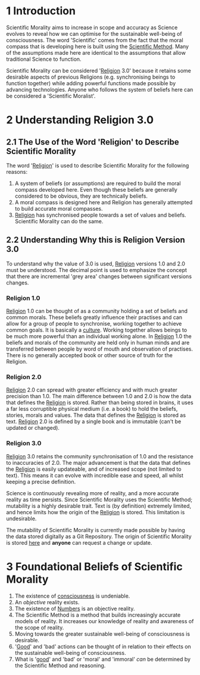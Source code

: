 # 1 Introduction

Scientific Morality aims to increase in scope and accuracy as Science evolves to reveal how we can optimise for the sustainable well-being of consciousness. The word 'Scientific' comes from the fact that the moral compass that is developing here is built using the [Scientific Method](https://en.wikipedia.org/wiki/Scientific_method). Many of the assumptions made here are identical to the assumptions that allow traditional Science to function. 

Scientific Morality can be considered '[Religion](https://en.wikipedia.org/wiki/Religion) 3.0' because it retains some desirable aspects of previous Religions (e.g. synchronising beings to function together) while adding powerful functions made possible by advancing technologies. Anyone who follows the system of beliefs here can be considered a 'Scientific Moralist'.

# 2 Understanding Religion 3.0

## 2.1 The Use of the Word 'Religion' to Describe Scientific Morality
The word '[Religion](https://en.wikipedia.org/wiki/Religion)' is used to describe Scientific Morality for the following reasons:
1) A system of beliefs (or assumptions) are required to build the moral compass developed here. Even though these beliefs are generally considered to be obvious, they are technically beliefs.
2) A moral compass is designed here and Religion has generally attempted to build accurate moral compasses.
3) [Religion](https://en.wikipedia.org/wiki/Religion) has synchronised people towards a set of values and beliefs. Scientific Morality can do the same.

## 2.2 Understanding Why this is Religion Version 3.0
To understand why the value of 3.0 is used, [Religion](https://en.wikipedia.org/wiki/Religion) versions 1.0 and 2.0 must be understood. The decimal point is used to emphasize the concept that there are incremental 'grey area' changes between significant versions changes.

### Religion 1.0
[Religion](https://en.wikipedia.org/wiki/Religion) 1.0 can be thought of as a community holding a set of beliefs and common morals. These beliefs greatly influence their practises and can allow for a group of people to synchronise, working together to achieve common goals. It is basically a [culture](https://en.wikipedia.org/wiki/Culture). Working together allows beings to be much more powerful than an individual working alone. In [Religion](https://en.wikipedia.org/wiki/Religion) 1.0 the beliefs and morals of the community are held only in human minds and are transferred between people by word of mouth and observation of practises. There is no generally accepted book or other source of truth for the Religion.

### Religion 2.0
[Religion](https://en.wikipedia.org/wiki/Religion) 2.0 can spread with greater efficiency and with much greater precision than 1.0. The main difference between 1.0 and 2.0 is how the data that defines the [Religion](https://en.wikipedia.org/wiki/Religion) is stored. Rather than being stored in brains, it uses a far less corruptible physical medium (i.e. a book) to hold the beliefs, stories, morals and values. The data that defines the [Religion](https://en.wikipedia.org/wiki/Religion) is stored as text. [Religion](https://en.wikipedia.org/wiki/Religion) 2.0 is defined by a single book and is immutable (can't be updated or changed).

### Religion 3.0
[Religion](https://en.wikipedia.org/wiki/Religion) 3.0 retains the community synchronisation of 1.0 and the resistance to inaccuracies of 2.0. The major advancement is that the data that defines the [Religion](https://en.wikipedia.org/wiki/Religion) is easily updateable, and of increased scope (not limited to text). This means it can evolve with incredible ease and speed, all whilst keeping a precise definition.

Science is continuously revealing more of reality, and a more accurate reality as time persists. Since Scientific Morality uses the Scientific Method; mutability is a highly desirable trait. Text is (by definition) extremely limited, and hence limits how the origin of the [Religion](https://en.wikipedia.org/wiki/Religion) is stored. This limitation is undesirable.

The mutability of Scientific Morality is currently made possible by having the data stored digitally as a Git Repository. The origin of Scientific Morality is stored [here](https://github.com/Wason1/scientificmorality/blob/master/Scientific-Morality.md) and **anyone** can request a change or update.

# 3 Foundational Beliefs of Scientific Morality
1) The existence of [consciousness](https://en.wikipedia.org/wiki/Consciousness) is undeniable.
2) An *objective* reality exists.
3) The existence of [Numbers](https://en.wikipedia.org/wiki/Number) is an objective reality.
4) The Scientific Method is a method that builds increasingly accurate models of reality. It increases our knowledge of reality and awareness of the scope of reality.
5) Moving towards the greater sustainable well-being of consciousness is desirable.
6) '[Good](https://en.wikipedia.org/wiki/Good)' and 'bad' actions can be thought of in relation to their effects on the sustainable well-being of consciousness.
7) What is '[good](https://en.wikipedia.org/wiki/Good)' and 'bad' or 'moral' and 'immoral' *can* be determined by the Scientific Method and reasoning.